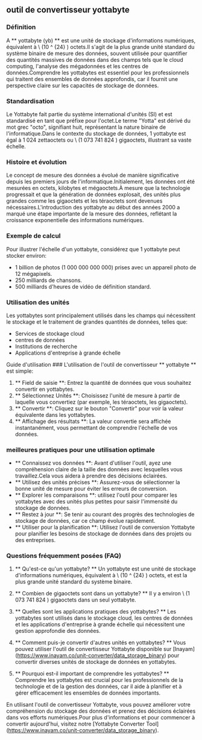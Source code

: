 ## outil de convertisseur yottabyte

### Définition
A ** yottabyte (yb) ** est une unité de stockage d'informations numériques, équivalent à \ (10 ​​^ {24} \) octets.Il s'agit de la plus grande unité standard du système binaire de mesure des données, souvent utilisée pour quantifier des quantités massives de données dans des champs tels que le cloud computing, l'analyse des mégadonnées et les centres de données.Comprendre les yottabytes est essentiel pour les professionnels qui traitent des ensembles de données approfondis, car il fournit une perspective claire sur les capacités de stockage de données.

### Standardisation
Le Yottabyte fait partie du système international d'unités (SI) et est standardisé en tant que préfixe pour l'octet.Le terme "Yotta" est dérivé du mot grec "octo", signifiant huit, représentant la nature binaire de l'informatique.Dans le contexte du stockage de données, 1 yottabyte est égal à 1 024 zettaoctets ou \ (1 073 741 824 \) gigaoctets, illustrant sa vaste échelle.

### Histoire et évolution
Le concept de mesure des données a évolué de manière significative depuis les premiers jours de l'informatique.Initialement, les données ont été mesurées en octets, kilobytes et mégaoctets.À mesure que la technologie progressait et que la génération de données explosait, des unités plus grandes comme les gigaoctets et les téraoctets sont devenues nécessaires.L'introduction des yottabyte au début des années 2000 a marqué une étape importante de la mesure des données, reflétant la croissance exponentielle des informations numériques.

### Exemple de calcul
Pour illustrer l'échelle d'un yottabyte, considérez que 1 yottabyte peut stocker environ:
- 1 billion de photos (1 000 000 000 000) prises avec un appareil photo de 12 mégapixels.
- 250 milliards de chansons.
- 500 milliards d'heures de vidéo de définition standard.

### Utilisation des unités
Les yottabytes sont principalement utilisés dans les champs qui nécessitent le stockage et le traitement de grandes quantités de données, telles que:
- Services de stockage cloud
- centres de données
- Institutions de recherche
- Applications d'entreprise à grande échelle

Guide d'utilisation ###
L'utilisation de l'outil de convertisseur ** yottabyte ** est simple:
1. ** Field de saisie **: Entrez la quantité de données que vous souhaitez convertir en yottabytes.
2. ** Sélectionnez Unités **: Choisissez l'unité de mesure à partir de laquelle vous convertiez (par exemple, les téraoctets, les gigaoctets).
3. ** Convertir **: Cliquez sur le bouton "Convertir" pour voir la valeur équivalente dans les yottabytes.
4. ** Affichage des résultats **: La valeur convertie sera affichée instantanément, vous permettant de comprendre l'échelle de vos données.

### meilleures pratiques pour une utilisation optimale
- ** Connaissez vos données **: Avant d'utiliser l'outil, ayez une compréhension claire de la taille des données avec lesquelles vous travaillez.Cela vous aidera à prendre des décisions éclairées.
- ** Utilisez des unités précises **: Assurez-vous de sélectionner la bonne unité de mesure pour éviter les erreurs de conversion.
- ** Explorer les comparaisons **: utilisez l'outil pour comparer les yottabytes avec des unités plus petites pour saisir l'immensité du stockage de données.
- ** Restez à jour **: Se tenir au courant des progrès des technologies de stockage de données, car ce champ évolue rapidement.
- ** Utiliser pour la planification **: Utilisez l'outil de conversion Yottabyte pour planifier les besoins de stockage de données dans des projets ou des entreprises.

### Questions fréquemment posées (FAQ)

1. ** Qu'est-ce qu'un yottabyte? **
Un yottabyte est une unité de stockage d'informations numériques, équivalent à \ (10 ​​^ {24} \) octets, et est la plus grande unité standard du système binaire.

2. ** Combien de gigaoctets sont dans un yottabyte? **
Il y a environ \ (1 073 741 824 \) gigaoctets dans un seul yottabyte.

3. ** Quelles sont les applications pratiques des yottabytes? **
Les yottabytes sont utilisés dans le stockage cloud, les centres de données et les applications d'entreprise à grande échelle qui nécessitent une gestion approfondie des données.

4. ** Comment puis-je convertir d'autres unités en yottabytes? **
Vous pouvez utiliser l'outil de convertisseur Yottabyte disponible sur [Inayam] (https://www.inayam.co/unit-converter/data_storage_binary) pour convertir diverses unités de stockage de données en yottabytes.

5. ** Pourquoi est-il important de comprendre les yottabytes? **
Comprendre les yottabytes est crucial pour les professionnels de la technologie et de la gestion des données, car il aide à planifier et à gérer efficacement les ensembles de données importants.

En utilisant l'outil de convertisseur Yottabyte, vous pouvez améliorer votre compréhension du stockage des données et prenez des décisions éclairées dans vos efforts numériques.Pour plus d'informations et pour commencer à convertir aujourd'hui, visitez notre [Yottabyte Converter Tool] (https://www.inayam.co/unit-converter/data_storage_binary).